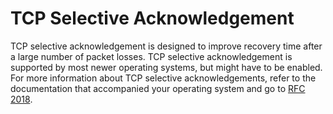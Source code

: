 # TCP Selective Acknowledgement<a name="TCPSelectiveAcknowledgement"></a>

 TCP selective acknowledgement is designed to improve recovery time after a large number of packet losses\. TCP selective acknowledgement is supported by most newer operating systems, but might have to be enabled\. For more information about TCP selective acknowledgements, refer to the documentation that accompanied your operating system and go to [RFC 2018](http://www.ietf.org/rfc/rfc2018.txt)\. 